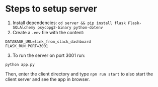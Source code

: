 # Steps to setup server

1. Install dependencies:
`cd server && pip install flask Flask-SQLAlchemy psycopg2-binary python-dotenv`
2. Create a `.env` file with the content:
```
DATABASE_URL=link_from_slack_dashboard
FLASK_RUN_PORT=3001
```
3. To run the server on port 3001 run:
```
python app.py
```
Then, enter the client directory and type `npm run start` to also start the client server and see the app in browser.